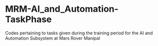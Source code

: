 # MRM-AI_and_Automation-TaskPhase
Codes pertaining to tasks given during the training period for the AI and Automation Subsystem at Mars Rover Manipal
